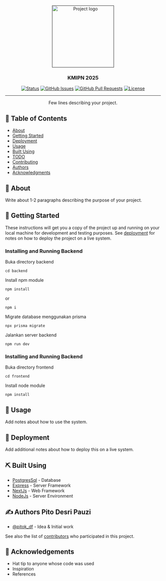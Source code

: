 <p align="center">
  <a href="" rel="noopener">
 <img width=200px height=200px src="https://i.imgur.com/6wj0hh6.jpg" alt="Project logo"></a>
</p>

<h3 align="center">KMIPN 2025</h3>

<div align="center">

[![Status](https://img.shields.io/badge/status-active-success.svg)]()
[![GitHub Issues](https://img.shields.io/github/issues/kylelobo/The-Documentation-Compendium.svg)](https://github.com/PitokDf/kmipn_pnp/issues)
[![GitHub Pull Requests](https://img.shields.io/github/issues-pr/kylelobo/The-Documentation-Compendium.svg)](https://github.com/PitokDf/kmipn_pnp/pulls)
[![License](https://img.shields.io/badge/license-MIT-blue.svg)](/LICENSE)

</div>

---

<p align="center"> Few lines describing your project.
    <br> 
</p>

## 📝 Table of Contents

- [About](#about)
- [Getting Started](#getting_started)
- [Deployment](#deployment)
- [Usage](#usage)
- [Built Using](#built_using)
- [TODO](../TODO.md)
- [Contributing](../CONTRIBUTING.md)
- [Authors](#authors)
- [Acknowledgments](#acknowledgement)

## 🧐 About <a name = "about"></a>

Write about 1-2 paragraphs describing the purpose of your project.

## 🏁 Getting Started <a name = "getting_started"></a>

These instructions will get you a copy of the project up and running on your local machine for development and testing purposes. See [deployment](#deployment) for notes on how to deploy the project on a live system.

### Installing and Running Backend

Buka directory backend

```
cd backend
```

Install npm module

```
npm install
```

or 

```
npm i
```

Migrate database menggunakan prisma

```
npx prisma migrate
```

Jalankan server backend

```
npm run dev
```


### Installing and Running Backend

Buka directory frontend

```
cd frontend
```

Install node module

```
npm install
```


## 🎈 Usage <a name="usage"></a>

Add notes about how to use the system.

## 🚀 Deployment <a name = "deployment"></a>

Add additional notes about how to deploy this on a live system.

## ⛏️ Built Using <a name = "built_using"></a>

- [PostgresSql](https://www.mongodb.com/) - Database
- [Express](https://expressjs.com/) - Server Framework
- [NextJs](https://vuejs.org/) - Web Framework
- [NodeJs](https://nodejs.org/en/) - Server Environment

## ✍️ Authors <a name = "authors">Pito Desri Pauzi</a>

- [@pitok_df](https://www.instagram.com/pitok_df/) - Idea & Initial work

See also the list of [contributors](https://github.com/PitokDf/kmipn_pnp/contributors) who participated in this project.

## 🎉 Acknowledgements <a name = "acknowledgement"></a>

- Hat tip to anyone whose code was used
- Inspiration
- References
